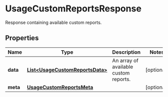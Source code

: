 

# UsageCustomReportsResponse

Response containing available custom reports.

## Properties

Name | Type | Description | Notes
------------ | ------------- | ------------- | -------------
**data** | [**List&lt;UsageCustomReportsData&gt;**](UsageCustomReportsData.md) | An array of available custom reports. |  [optional]
**meta** | [**UsageCustomReportsMeta**](UsageCustomReportsMeta.md) |  |  [optional]



